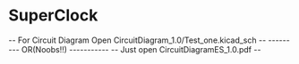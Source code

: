 # SuperClock
-- For Circuit Diagram Open CircuitDiagram_1.0/Test_one.kicad_sch --
--------- OR(Noobs!!) -----------
-- Just open CircuitDiagramES_1.0.pdf --
